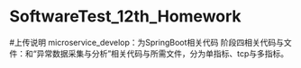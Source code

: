 # SoftwareTest_12th_Homework

#上传说明
microservice_develop：为SpringBoot相关代码
阶段四相关代码与文件：和“异常数据采集与分析”相关代码与所需文件，分为单指标、tcp与多指标。
